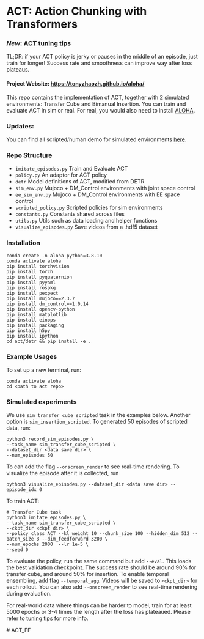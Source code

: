 # ACT: Action Chunking with Transformers

### *New*: [ACT tuning tips](https://docs.google.com/document/d/1FVIZfoALXg_ZkYKaYVh-qOlaXveq5CtvJHXkY25eYhs/edit?usp=sharing)
TL;DR: if your ACT policy is jerky or pauses in the middle of an episode, just train for longer! Success rate and smoothness can improve way after loss plateaus.

#### Project Website: https://tonyzhaozh.github.io/aloha/

This repo contains the implementation of ACT, together with 2 simulated environments:
Transfer Cube and Bimanual Insertion. You can train and evaluate ACT in sim or real.
For real, you would also need to install [ALOHA](https://github.com/tonyzhaozh/aloha).

### Updates:
You can find all scripted/human demo for simulated environments [here](https://drive.google.com/drive/folders/1gPR03v05S1xiInoVJn7G7VJ9pDCnxq9O?usp=share_link).


### Repo Structure
- ``imitate_episodes.py`` Train and Evaluate ACT
- ``policy.py`` An adaptor for ACT policy
- ``detr`` Model definitions of ACT, modified from DETR
- ``sim_env.py`` Mujoco + DM_Control environments with joint space control
- ``ee_sim_env.py`` Mujoco + DM_Control environments with EE space control
- ``scripted_policy.py`` Scripted policies for sim environments
- ``constants.py`` Constants shared across files
- ``utils.py`` Utils such as data loading and helper functions
- ``visualize_episodes.py`` Save videos from a .hdf5 dataset


### Installation

    conda create -n aloha python=3.8.10
    conda activate aloha
    pip install torchvision
    pip install torch
    pip install pyquaternion
    pip install pyyaml
    pip install rospkg
    pip install pexpect
    pip install mujoco==2.3.7
    pip install dm_control==1.0.14
    pip install opencv-python
    pip install matplotlib
    pip install einops
    pip install packaging
    pip install h5py
    pip install ipython
    cd act/detr && pip install -e .

### Example Usages

To set up a new terminal, run:

    conda activate aloha
    cd <path to act repo>

### Simulated experiments

We use ``sim_transfer_cube_scripted`` task in the examples below. Another option is ``sim_insertion_scripted``.
To generated 50 episodes of scripted data, run:

    python3 record_sim_episodes.py \
    --task_name sim_transfer_cube_scripted \
    --dataset_dir <data save dir> \
    --num_episodes 50

To can add the flag ``--onscreen_render`` to see real-time rendering.
To visualize the episode after it is collected, run

    python3 visualize_episodes.py --dataset_dir <data save dir> --episode_idx 0

To train ACT:
    
    # Transfer Cube task
    python3 imitate_episodes.py \
    --task_name sim_transfer_cube_scripted \
    --ckpt_dir <ckpt dir> \
    --policy_class ACT --kl_weight 10 --chunk_size 100 --hidden_dim 512 --batch_size 8 --dim_feedforward 3200 \
    --num_epochs 2000  --lr 1e-5 \
    --seed 0


To evaluate the policy, run the same command but add ``--eval``. This loads the best validation checkpoint.
The success rate should be around 90% for transfer cube, and around 50% for insertion.
To enable temporal ensembling, add flag ``--temporal_agg``.
Videos will be saved to ``<ckpt_dir>`` for each rollout.
You can also add ``--onscreen_render`` to see real-time rendering during evaluation.

For real-world data where things can be harder to model, train for at least 5000 epochs or 3-4 times the length after the loss has plateaued.
Please refer to [tuning tips](https://docs.google.com/document/d/1FVIZfoALXg_ZkYKaYVh-qOlaXveq5CtvJHXkY25eYhs/edit?usp=sharing) for more info.

#   A C T _ F F  
 